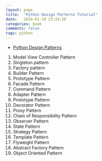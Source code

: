 ```yaml
---
layout: page
title:  "Python Design Patterns Tutorial"
date:   2019-01-19 23:24:50
categories: book
comments: false
tags: python
---
```


* [Python Design Patterns](https://www.tutorialspoint.com/python_design_patterns/python_design_patterns_introduction.htm)

1. Model View Controller Pattern
2. Singleton pattern
3. Factory pattern
4. Builder Pattern
5. Prototype Pattern
6. Facade Pattern
7. Command Pattern
8. Adapter Pattern
9. Prototype Pattern
10. Decorator Pattern
11. Proxy Pattern
12. Chain of Responsibility Pattern
13. Observer Pattern
14. State Pattern
15. Strategy Pattern
16. Template Pattern
17. Flyweight Pattern
18. Abstract Factory Pattern
19. Object Oriented Pattern
